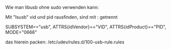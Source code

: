 Wie man libusb ohne sudo verwenden kann:

Mit "lsusb" vid und pid rausfinden, sind mit : getrennt
  
SUBSYSTEM=="usb", ATTRS{idVendor}=="VID", ATTRS{idProduct}=="PID", MODE="0666"

das hierein packen:
/etc/udev/rules.d/100-usb-rule.rules